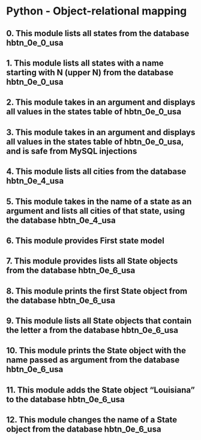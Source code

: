 # Python - Object-relational mapping

## 0. This module lists all states from the database hbtn_0e_0_usa

## 1. This module lists all states with a name starting with N (upper N) from the database hbtn_0e_0_usa

## 2. This module takes in an argument and displays all values in the states table of hbtn_0e_0_usa

## 3. This module takes in an argument and displays all values in the states table of hbtn_0e_0_usa, and is safe from MySQL injections

## 4. This module lists all cities from the database hbtn_0e_4_usa

## 5. This module takes in the name of a state as an argument and lists all cities of that state, using the database hbtn_0e_4_usa

## 6. This module provides First state model

## 7. This module provides lists all State objects from the database hbtn_0e_6_usa

## 8. This module prints the first State object from the database hbtn_0e_6_usa

## 9. This module lists all State objects that contain the letter a from the database hbtn_0e_6_usa

## 10. This module prints the State object with the name passed as argument from the database hbtn_0e_6_usa

## 11. This module adds the State object “Louisiana” to the database hbtn_0e_6_usa

## 12. This module changes the name of a State object from the database hbtn_0e_6_usa